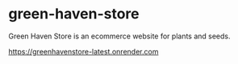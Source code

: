 # green-haven-store
Green Haven Store is an ecommerce website for plants and seeds.

<a href="https://greenhavenstore-latest.onrender.com" target="_blank">https://greenhavenstore-latest.onrender.com</a>